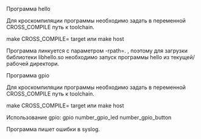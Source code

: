 Программа hello

Для кроскомпиляции программы необходимо задать в переменной CROSS_COMPILE путь к toolchain.

make CROSS_COMPILE=<toolchain path> target
или
make host

Программа линкуется с параметром -rpath=. , поэтому для загрузки библиотеки libhello.so необходимо 
запуск программы hello из текущей/рабочей директори.





Программа gpio

Для кроскомпиляции программы необходимо задать в переменной CROSS_COMPILE путь к toolchain.

make CROSS_COMPILE=<toolchain path> target
или
make host

Использование gpio: gpio number_gpio_led number_gpio_button

Программа пишет ошибки в syslog.
